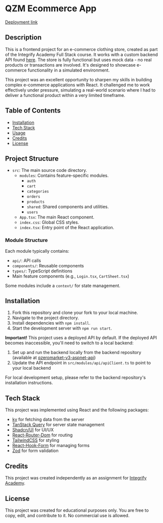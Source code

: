 # QZM Ecommerce App

[Deployment link](https://qzeromarket-v3.netlify.app/)

## Description

This is a frontend project for an e-commerce clothing store, created as part of the Integrify Academy Full Stack course. It works with a custom backend API found [here](https://github.com/rokuzzz/qzeromarket-v3-aspnet-api). The store is fully functional but uses mock data - no real products or transactions are involved. It's designed to showcase e-commerce functionality in a simulated environment.

This project was an excellent opportunity to sharpen my skills in building complex e-commerce applications with React. It challenged me to work effectively under pressure, simulating a real-world scenario where I had to deliver a functional product within a very limited timeframe.

## Table of Contents

- [Installation](#installation)
- [Tech Stack](#techstack)
- [Usage](#usage)
- [Credits](#credits)
- [License](#license)

## Project Structure

- `src`: The main source code directory.
  - `modules`: Contains feature-specific modules.
    - `auth`
    - `cart`
    - `categories`
    - `orders`
    - `products`
    - `shared`: Shared components and utilities.
    - `users`
  - `App.tsx`: The main React component.
  - `index.css`: Global CSS styles.
  - `index.tsx`: Entry point of the React application.
 
### Module Structure

Each module typically contains:
- `api/`: API calls
- `components/`: Reusable components
- `types/`: TypeScript definitions
- Main feature components (e.g., `Login.tsx`, `CartSheet.tsx`)

Some modules include a `context/` for state management.

## Installation
1. Fork this repository and clone your fork to your local machine.
2. Navigate to the project directory.
3. Install dependencies with `npm install`.
4. Start the development server with `npm run start`.

**Important!** This project uses a deployed API by default. If the deployed API becomes inaccessible, you'll need to switch to a local backend:
1. Set up and run the backend locally from the backend repository (available at [qzeromarket-v3-aspnet-api](https://github.com/rokuzzz/qzeromarket-v3-aspnet-api))
2. Update the API endpoint in `src/modules/api/apiClient.ts` to point to your local backend

For local development setup, please refer to the backend repository's installation instructions.

## Tech Stack

This project was implemented using React and the following packages:

- [ky](https://github.com/sindresorhus/ky) for fetching data from the server
- [TanStack Query](https://tanstack.com/query/latest) for server state management
- [Shadcn/UI](https://ui.shadcn.com/) for UI/UX
- [React-Router-Dom](https://reactrouter.com/en/main) for routing
- [TailwindCSS](https://tailwindcss.com/) for styling
- [React-Hook-Form](https://react-hook-form.com/) for managing forms
- [Zod](https://zod.dev/) for form validation

## Credits

This project was created independently as an assignment for [Integrify Academy](https://www.integrify.io/).

## License

This project was created for educational purposes only. You are free to copy, edit, and contribute to it. No commercial use is allowed.
